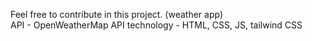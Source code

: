 Feel free to contribute in this project. (weather app)  
API - OpenWeatherMap API 
technology - HTML, CSS, JS, tailwind CSS
